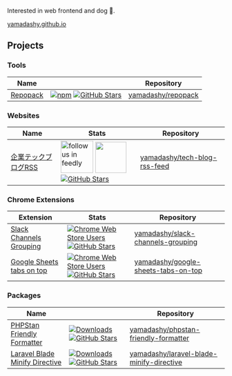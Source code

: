 Interested in web frontend and dog :dog:.

[yamadashy.github.io](https://yamadashy.github.io/)

## Projects

### Tools
| Name | | Repository |
| - | - | - |
| [Repopack](https://www.npmjs.com/package/repopack) | [![npm](https://img.shields.io/npm/d18m/repopack)](https://www.npmjs.com/package/repopack) [![GitHub Stars](https://img.shields.io/github/stars/yamadashy/repopack?style=flat&logo=github)](https://github.com/yamadashy/repopack) | [yamadashy/repopack](https://github.com/yamadashy/repopack) |

### Websites
| Name | Stats | Repository |
| - | - | - |
| [企業テックブログRSS](https://yamadashy.github.io/tech-blog-rss-feed/) | <a href='https://feedly.com/i/subscription/feed%2Fhttps%3A%2F%2Fyamadashy.github.io%2Ftech-blog-rss-feed%2Ffeeds%2Frss.xml'  target='blank'><img id='feedlyFollow' src='https://img.shields.io/badge/dynamic/json?color=green&label=Feedly&query=%24.subscribers&url=https%3A%2F%2Fcloud.feedly.com%2Fv3%2Ffeeds%2Ffeed%252Fhttps%253A%252F%252Fyamadashy.github.io%252Ftech-blog-rss-feed%252Ffeeds%252Frss.xml' alt='follow us in feedly' width='75'></a> <a href="https://www.inoreader.com?add_feed=https://yamadashy.github.io/tech-blog-rss-feed/feeds/rss.xml"><img src="https://www.inoreader.com/images/landing/v2/brand-portal/ino_logo_text_blue.png" width="72"></a> [![GitHub Stars](https://img.shields.io/github/stars/yamadashy/tech-blog-rss-feed?style=flat&logo=github)](https://github.com/yamadashy/tech-blog-rss-feed) | [yamadashy/tech-blog-rss-feed](https://github.com/yamadashy/tech-blog-rss-feed) |

### Chrome Extensions
| Extension | Stats | Repository |
| - | - | - |
| [Slack Channels Grouping](https://chrome.google.com/webstore/detail/slack-channels-grouping/lcbnhfianneihfgkmfncnhpkpghedbkm) | [![Chrome Web Store Users](https://img.shields.io/chrome-web-store/users/lcbnhfianneihfgkmfncnhpkpghedbkm?logo=google-chrome&logoColor=white)](https://chrome.google.com/webstore/detail/slack-channels-grouping/lcbnhfianneihfgkmfncnhpkpghedbkm) [![GitHub Stars](https://img.shields.io/github/stars/yamadashy/slack-channels-grouping?style=flat&logo=github)](https://github.com/yamadashy/slack-channels-grouping) | [yamadashy/slack-channels-grouping](https://github.com/yamadashy/slack-channels-grouping) |
| [Google Sheets tabs on top](https://chrome.google.com/webstore/detail/sheets-tabs-on-top/lbhlhhckfpdpafckdiklcbamkmogjdjc) | [![Chrome Web Store Users](https://img.shields.io/chrome-web-store/users/lbhlhhckfpdpafckdiklcbamkmogjdjc?logo=google-chrome&logoColor=white)](https://chrome.google.com/webstore/detail/google-sheets-tabs-on-top/lbhlhhckfpdpafckdiklcbamkmogjdjc) [![GitHub Stars](https://img.shields.io/github/stars/yamadashy/google-sheets-tabs-on-top?style=flat&logo=github)](https://github.com/yamadashy/google-sheets-tabs-on-top) | [yamadashy/google-sheets-tabs-on-top](https://github.com/yamadashy/google-sheets-tabs-on-top) |

### Packages

| Name | | Repository |
| - | - | - |
| [PHPStan Friendly Formatter](https://packagist.org/packages/yamadashy/phpstan-friendly-formatter) |  [![Downloads](https://shields.io/packagist/dt/yamadashy/phpstan-friendly-formatter)](https://packagist.org/packages/yamadashy/phpstan-friendly-formatter) [![GitHub Stars](https://img.shields.io/github/stars/yamadashy/phpstan-friendly-formatter?style=flat&logo=github)](https://github.com/yamadashy/phpstan-friendly-formatter) | [yamadashy/phpstan-friendly-formatter](https://github.com/yamadashy/phpstan-friendly-formatter) |
| [Laravel Blade Minify Directive](https://packagist.org/packages/yamadashy/laravel-blade-minify-directive) |  [![Downloads](https://shields.io/packagist/dt/yamadashy/laravel-blade-minify-directive)](https://packagist.org/packages/yamadashy/laravel-blade-minify-directive) [![GitHub Stars](https://img.shields.io/github/stars/yamadashy/laravel-blade-minify-directive?style=flat&logo=github)](https://github.com/yamadashy/laravel-blade-minify-directive) | [yamadashy/laravel-blade-minify-directive](https://github.com/yamadashy/laravel-blade-minify-directive) |






